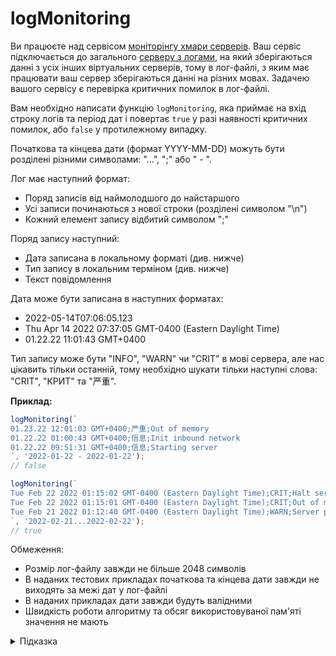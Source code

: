 # logMonitoring

Ви працюєте над сервісом [моніторінгу хмари серверів](https://uk.wikipedia.org/wiki/%D0%9C%D0%BE%D0%BD%D1%96%D1%82%D0%BE%D1%80%D0%B8%D0%BD%D0%B3_%D1%96%D0%BD%D1%82%D0%B5%D1%80%D0%BD%D0%B5%D1%82%D1%83). Ваш сервіс підключається до загального [серверу з логами](https://uk.wikipedia.org/wiki/%D0%9B%D0%BE%D0%B3), на який зберігаються данні з усіх інших віртуальних серверів, тому в лог-файлі, з яким має працювати ваш сервер зберігаються данні на різних мовах. Задачею вашого сервісу є перевірка критичних помилок в лог-файлі.

Вам необхідно написати функцію `logMonitoring`, яка приймає на вхід строку логів та період дат і повертає `true` у разі наявності критичних помилок, або `false` у протилежному випадку.

Початкова та кінцева дати (формат YYYY-MM-DD) можуть бути розділені різними символами: "...", ";" або " - ".

Лог має наступний формат:

- Поряд записів від наймолодшого до найстаршого
- Усі записи починаються з нової строки (розділені символом "\n")
- Кожний елемент запису відбитий символом ";"

Поряд запису наступний:

- Дата записана в локальному форматі (див. нижче)
- Тип запису в локальним терміном (див. нижче)
- Текст повідомлення

Дата може бути записана в наступних форматах:

- 2022-05-14T07:06:05.123
- Thu Apr 14 2022 07:37:05 GMT-0400 (Eastern Daylight Time)
- 01.22.22 11:01:43 GMT+0400

Тип запису може бути "INFO", "WARN" чи "CRIT" в мові сервера, але нас цікавить тільки останній, тому необхідно шукати тільки наступні слова: "CRIT", "КРИТ" та "严重".

**Приклад:**

```js
logMonitoring(`
01.23.22 12:01:03 GMT+0400;严重;Out of memory
01.22.22 01:00:43 GMT+0400;信息;Init inbound network
01.22.22 09:51:31 GMT+0400;信息;Starting server
`, '2022-01-22 - 2022-01-22');
// false

logMonitoring(`
Tue Feb 22 2022 01:15:02 GMT-0400 (Eastern Daylight Time);CRIT;Halt server
Tue Feb 22 2022 01:15:01 GMT-0400 (Eastern Daylight Time);CRIT;Out of memory
Tue Feb 21 2022 01:12:40 GMT-0400 (Eastern Daylight Time);WARN;Server pending error
`, '2022-02-21...2022-02-22');
// true
```

Обмеження:

- Розмір лог-файлу завжди не більше 2048 символів
- В наданих тестових прикладах початкова та кінцева дати завжди не виходять за межі дат у лог-файлі
- В наданих прикладах дати завжди будуть валідними
- Швидкість роботи алгоритму та обсяг використовуваної пам'яті значення не мають

<details>
  <summary>Підказка</summary>

---

  Простіше обробляти таку довгу строку як масив, як це робилось раніше в завданні [stringToArray](tracks/basic/06-stringToArray).

  Зверніть увагу на JavaScript обʼєкт [Date](https://developer.mozilla.org/en-US/docs/Web/JavaScript/Reference/Global_Objects/Date).

  ## Алгоритм дій

  1. Використовуючи заданий список роздільників, визначити період дат, для яких треба зробити моніторинг
  1. Для наданого лог-файлу отримати масив записів
  1. Використовуючи список статусів, виділити необхідні фрагменти з датою та статусом
  1. Для кожного запису перевірити, чи не є він критичним і попадає в заданий період дат
  1. При отриманні позитивного результату - записати його
  1. Якщо кількість критичних статусів більше 0 - повернути `true`

</details>
